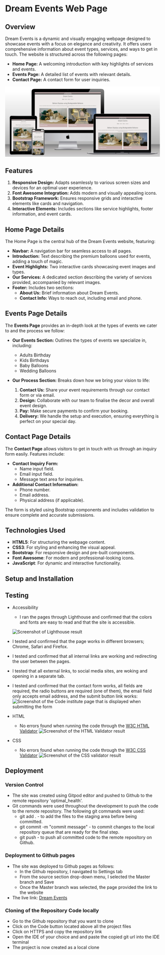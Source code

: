 # Dream Events Web Page

## Overview

Dream Events is a dynamic and visually engaging webpage designed to showcase events with a focus on elegance and creativity. It offers users comprehensive information about event types, services, and ways to get in touch. The website is structured across the following pages:
- **Home Page:** A welcoming introduction with key highlights of services and events.
- **Events Page:** A detailed list of events with relevant details.
- **Contact Page:** A contact form for user inquiries.

![Screenshot of the websites homepage on different devices](assets/images/responsive.jpg)

## Features

1. **Responsive Design:** Adapts seamlessly to various screen sizes and devices for an optimal user experience.
2. **Font Awesome Integration:** Adds modern and visually appealing icons.
3. **Bootstrap Framework:** Ensures responsive grids and interactive elements like cards and navigation.
4. **Interactive Elements:** Includes sections like service highlights, footer information, and event cards.

## Home Page Details

The Home Page is the central hub of the Dream Events website, featuring:
- **Navbar:** A navigation bar for seamless access to all pages.
- **Introduction:** Text describing the premium balloons used for events, adding a touch of magic.
- **Event Highlights:** Two interactive cards showcasing event images and types.
- **Our Services:** A dedicated section describing the variety of services provided, accompanied by relevant images.
- **Footer:** Includes two sections:
  - **About Us:** Brief information about Dream Events.
  - **Contact Info:** Ways to reach out, including email and phone.

## Events Page Details

The **Events Page** provides an in-depth look at the types of events we cater to and the process we follow:

- **Our Events Section:** Outlines the types of events we specialize in, including:
  - Adults Birthday
  - Kids Birthdays
  - Baby Balloons
  - Wedding Balloons
  
- **Our Process Section:** Breaks down how we bring your vision to life:
  1. **Contact Us:** Share your event requirements through our contact form or via email.
  2. **Design:** Collaborate with our team to finalise the decor and overall event design.
  3. **Pay:** Make secure payments to confirm your booking.
  4. **Delivery:** We handle the setup and execution, ensuring everything is perfect on your special day.

## Contact Page Details

The **Contact Page** allows visitors to get in touch with us through an inquiry form easily. Features include:
- **Contact Inquiry Form:**
  - Name input field.
  - Email input field.
  - Message text area for inquiries.
- **Additional Contact Information:**
  - Phone number.
  - Email address.
  - Physical address (if applicable).

The form is styled using Bootstrap components and includes validation to ensure complete and accurate submissions.

## Technologies Used

- **HTML5**: For structuring the webpage content.
- **CSS3**: For styling and enhancing the visual appeal.
- **Bootstrap**: For responsive design and pre-built components.
- **Font Awesome**: For modern and professional-looking icons.
- **JavaScript**: For dynamic and interactive functionality.

## Setup and Installation

## Testing
-   Accessibility
    -   I ran the pages through Lighthouse and confirmed that the colors and fonts are easy to read and that the site is accessible.
    
    ![Screenshot of Lighthouse result](/assets/images/lighthouse_score.png)
 
-   I tested and confirmed that the page works in different browsers; Chrome, Safari and Firefox.
-   I tested and confirmed that all internal links are working and redirecting the user between the pages.
-   I tested that all external links, to social media sites, are woking and opening in a separate tab.
-   I tested and confirmed that the contact form works, all fields are required, the radio buttons are required (one of them), the email field only accepts email address, and the submit button link works:
![Screenshot of the Code institute page that is displayed when submitting the form](/assets/images/code_institute_form.png)

-   HTML
    -   No errors found when running the code through the [W3C HTML Validator](https://validator.w3.org/)
![Screenshot of the HTML Validator result](/assets/images/html_validator.png)

-   CSS
    -   No errors found when running the code through the [W3C CSS Validator](https://jigsaw.w3.org/css-validator/) 
![Screenshot of the CSS validator result](/assets/images/css_validator.png)    

## Deployment

### Version Control
-   The site was created using Gitpod editor and pushed to Github to the remote repository 'optimal_health'.
-   Git commands were used throughout the development to push the code to the remote repository. The following git commands were used:
    -   git add . - to add the files to the staging area before being committed.
    -   git commit -m "commit message" - to commit changes to the local repository queue that are ready for the final step.
    -   git push - to push all committed code to the remote repository on Github.

### Deployment to Github pages
-   The site was deployed to Github pages as follows:
    -   In the Github repository, I navigated to Settings tab
    -   From the source section drop-down menu, I selected the Master branch and Save
    -   Once the Master branch was selected, the page provided the link to the website
-   The live link: [Dream Events](https://saeed-l5.github.io/dream-events/)

### Cloning of the Repository Code locally
-   Go to the Github repository that you want to clone
-   Click on the Code button located above all the project files
-   Click on HTTPS and copy the repository link
-   Open the IDE of your choice and and paste the copied git url into the IDE terminal
-   The project is now created as a local clone
